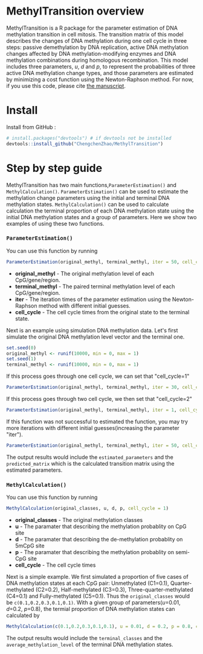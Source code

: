 # MethylTransition overview

MethylTransition is a R package for the parameter estimation of DNA methylation transition in cell mitosis. The transition matrix of this model describes the changes of DNA methylation during one cell cycle in three steps: passive demethylation by DNA replication, active DNA methylation changes affected by DNA methylation-modifying enzymes and DNA methylation combinations during homologous recombination. This model includes three parameters, *u*, *d* and *p*, to represent the probabilities of three active DNA methylation change types, and those parameters are estimated by minimizing a cost function using the Newton-Raphson method. For now, if you use this code, please cite [the manuscript](https://zhanglab.tongji.edu.cn).

# Install

Install from GitHub :
```R
# install.packages("devtools") # if devtools not be installed
devtools::install_github("ChengchenZhao/MethylTransition")
```

# Step by step guide

MethylTransition has two main functions,`ParameterEstimation()` and `MethylCalculation()`. `ParameterEstimation()` can be used to estimate the methylation change parameters using the initial and terminal DNA methylation states. `MethylCalculation()` can be used to calculate calculation the terminal proportion of each DNA methylation state using the initial DNA methylation states and a group of parameters. Here we show two examples of using these two functions.

### ```ParameterEstimation()```

You can use this function by running
```R
ParameterEstimation(original_methyl, terminal_methyl, iter = 50, cell_cycle = 1)
```
- **original_methyl** - The original methylation level of each CpG/gene/region.
- **terminal_methyl** - The paired terminal methylation level of each CpG/gene/region.
- **iter** - The iteration times of the parameter estimation using the Newton-Raphson method with different initial guesses.
- **cell_cycle** - The cell cycle times from the original state to the terminal state.

Next is an example using simulation DNA methylation data.
Let's first simulate the original DNA methylation level vector and the terminal one.
```R
set.seed(0)
original_methyl <- runif(10000, min = 0, max = 1)
set.seed(1)
terminal_methyl <- runif(10000, min = 0, max = 1)
```

If this process goes through one cell cycle, we can set that "cell_cycle=1"
```R
ParameterEstimation(original_methyl, terminal_methyl, iter = 30, cell_cycle = 1)
```

If this process goes through two cell cycle, we then set that "cell_cycle=2"
```R
ParameterEstimation(original_methyl, terminal_methyl, iter = 1, cell_cycle = 2)
```

If this function was not successful to estimated the function, you may try more iterations with different initial guesses(increasing the parameter "iter").
```R
ParameterEstimation(original_methyl, terminal_methyl, iter = 50, cell_cycle = 2)
```

The output results would include the `estimated_parameters` and the `predicted_matrix` which is the calculated transition matrix using the estimated parameters.

### ```MethylCalculation()```

You can use this function by running
```R
MethylCalculation(original_classes, u, d, p, cell_cycle = 1)
```
- **original_classes** - The original methylation classes
- **u** - The paramater that describing the methylation probablity on CpG site
- **d** - The paramater that describing the de-methylation probablity on 5mCpG site
- **p** - The paramater that describing the methylation probablity on semi-CpG site
- **cell_cycle** - The cell cycle times

Next is a simple example.
We first simulated a proportion of five cases of DNA methylation states at each CpG pair: Unmethylated (C1=0.1), Quarter-methylated (C2=0.2), Half-methylated (C3=0.3), Three-quarter-methylated (C4=0.1) and Fully-methylated (C5=0.1). Thus the `original_classes` would be `c(0.1,0.2,0.3,0.1,0.1)`. With a given group of parameters(*u*=0.01, *d*=0.2, *p*=0.8), the termial proportion of DNA methylation states can calculated by
```R
MethylCalculation(c(0.1,0.2,0.3,0.1,0.1), u = 0.01, d = 0.2, p = 0.8, cell_cycle = 1)
```

The output results would include the `terminal_classes` and the `average_methylation_level` of the terminal DNA methylation states.
